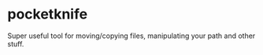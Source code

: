 pocketknife
===========

Super useful tool for moving/copying files, manipulating your path and other stuff.
